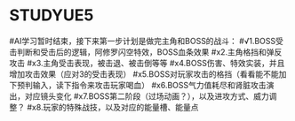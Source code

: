 # STUDYUE5
#AI学习暂时结束，接下来第一步计划是做完主角和BOSS的战斗： 
#√1.BOSS受击判断和受击后的逻辑，阿修罗闪空特效，BOSS血条效果
#x2.主角格挡和弹反攻击
#x3.主角受击表现，被击退、被击倒等等
#x4.BOSS伤害、特效实装，并且增加攻击效果（应对3的受击表现）
#x5.BOSS对玩家攻击的格挡（看看能不能加下预判输入，读下指令来攻击玩家喝血）
#x6.BOSS气力值耗尽和肾脏攻击演出，对应镜头变化
#x7.BOSS第二阶段（过场动画？），以及进攻方式、威力调整？
#x8.玩家的特殊战技，以及对应的能量槽、能量点
